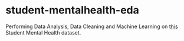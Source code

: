 # student-mentalhealth-eda
Performing Data Analysis, Data Cleaning and Machine Learning on [this]([url](https://www.kaggle.com/datasets/shariful07/student-mental-health)https://www.kaggle.com/datasets/shariful07/student-mental-health) Student Mental Health dataset.
